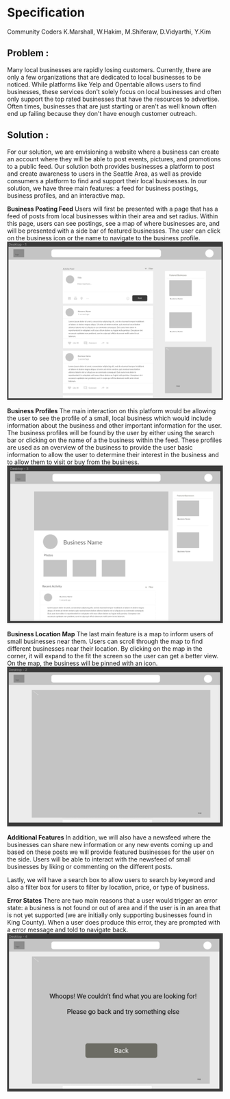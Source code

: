 # Specification
Community Coders
K.Marshall, W.Hakim, M.Shiferaw, D.Vidyarthi, Y.Kim

## Problem :

Many local businesses are rapidly losing customers. Currently, there are only a few
organizations that are dedicated to local businesses to be noticed. While platforms like Yelp 
and Opentable allows users to find businesses, these services don't solely focus
on local businesses and often only support the top rated businesses that have the resources to advertise. 
Often times, businesses that are just starting or aren't as well known often end up failing because they
don't have enough customer outreach.

## Solution :

For our solution, we are envisioning a website where a business can create an account
where they will be able to post events, pictures, and promotions to a public feed.
Our solution both provides businesses a platform to post and create awareness to
users in the Seattle Area, as well as provide consumers a platform to find and
support their local businesses. In our solution, we have three main features: a
feed for business postings, business profiles, and an interactive map.

**Business Posting Feed**
Users will first be presented with a page that has a feed of posts from local
businesses within their area and set radius. Within this page, users can see postings,
see a map of where businesses are, and will be presented with a side bar of featured
businesses. The user can click on the business icon or the name to navigate to
the business profile.
![newsfeed screenshot](newsfeed.png)

**Business Profiles**
The main interaction on this platform would be allowing the user to see the profile
of a small, local business which would include information about the business and
other important information for the user. The business profiles will be found by the
user by either using the search bar or clicking on the name of a the business within
the feed. These profiles are used as an overview of the business to provide the user
basic information to allow the user to determine their interest in the business and
to allow them to visit or buy from the business.
![profile screenshot](profile.png)

**Business Location Map**
The last main feature is a map to inform users of small businesses near them. Users
can scroll through the map to find different businesses near their location. By
clicking on the map in the corner, it will expand to the fit the screen
so the user can get a better view. On the map, the business will be pinned with an icon. 
![map screenshot](map.png)

**Additional Features**
In addition, we will also have a newsfeed where the businesses can share new information or any
new events coming up and based on these posts we will provide featured businesses
for the user on the side. Users will be able to interact with the
newsfeed of small businesses by liking or commenting on the different posts.

Lastly, we will have a search box to allow users to search by keyword and also a
filter box for users to filter by location, price, or type of business.

**Error States**
There are two main reasons that a user would trigger an error state: a business is
not found or out of area and if the user is in an area that is not yet supported
(we are initially only supporting businesses found in King County). When a user does
produce this error, they are prompted with a error message and told to navigate back.
![error screenshot](error.png)

